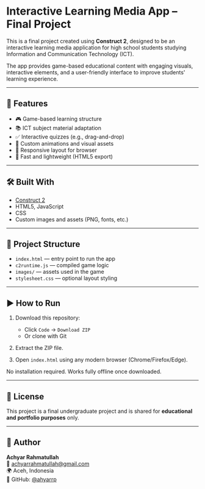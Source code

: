 # Interactive Learning Media App – Final Project

This is a final project created using **Construct 2**, designed to be an interactive learning media application for high school students studying Information and Communication Technology (ICT).

The app provides game-based educational content with engaging visuals, interactive elements, and a user-friendly interface to improve students' learning experience.

---

## 🧩 Features

- 🎮 Game-based learning structure
- 📚 ICT subject material adaptation
- ✅ Interactive quizzes (e.g., drag-and-drop)
- 🎨 Custom animations and visual assets
- 📱 Responsive layout for browser
- 🚀 Fast and lightweight (HTML5 export)

---

## 🛠 Built With

- [Construct 2](https://www.construct.net/)
- HTML5, JavaScript
- CSS
- Custom images and assets (PNG, fonts, etc.)

---

## 📂 Project Structure


- `index.html` — entry point to run the app  
- `c2runtime.js` — compiled game logic  
- `images/` — assets used in the game  
- `stylesheet.css` — optional layout styling  

---

## ▶️ How to Run

1. Download this repository:
   - Click `Code` → `Download ZIP`
   - Or clone with Git

2. Extract the ZIP file.

3. Open `index.html` using any modern browser (Chrome/Firefox/Edge).

No installation required. Works fully offline once downloaded.

---

## 📄 License

This project is a final undergraduate project and is shared for **educational and portfolio purposes** only.

---

## 🙋 Author

**Achyar Rahmatullah**  
📧 achyarrahmatullah@gmail.com  
🌍 Aceh, Indonesia  
🔗 GitHub: [@ahyarrp](https://github.com/ahyarrp)

